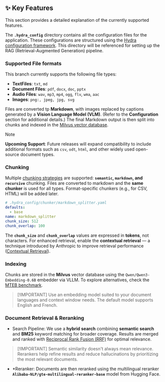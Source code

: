 ## ✨ Key Features
This section provides a detailed explanation of the currently supported features.

The **`.hydra_config`** directory contains all the configuration files for the application. These configurations are structured using the [Hydra configuration framework](https://hydra.cc/docs/intro/). This directory will be referenced for setting up the RAG (Retrieval-Augmented Generation) pipeline.

### Supported File formats
This branch currently supports the following file types:

* **TextFiles**: `txt`, `md`
* **Document Files**: `pdf`, `docx`, `doc`, `pptx`
* **Audio Files**: `wav`, `mp3`, `mp4`, `ogg`, `flv`, `wma`, `aac`
* **Images**: `png:, jpeg, jpg, svg`

Files are converted tp **Markdown**, with images replaced by captions generated by a **Vision Language Model (VLM)**. (Refer to the **Configuration** section for additional details.) The final Markdown output is then split into chunks and indexed in the [Milvus vector database](https://milvus.io/).

> [!NOTE]
> **Upcoming Support**: Future releases will expand compatibility to include additional formats such as `csv`, `odt`, `html`, and other widely used open-source document types.

### Chunking
Multiple [chunking strategies](./.hydra_config/chunker) are supported: **`semantic`, `markdown`, and `recursive`** chunking. Files are converted to markdown and the **same chunker** is used for all types. Format-specific chunkers (e.g., for CSV, HTML) will be added later. 

```yml
# .hydra_config/chunker/markdown_splitter.yaml
defaults:
  - base
name: markdown_splitter
chunk_size: 512
chunk_overlap: 100
```

The **`chunk_size`** and **`chunk_overlap`** values are expressed in **tokens**, not characters. For enhanced retrieval, enable the **contextual retrieval** — a technique introduced by Anthropic to improve retrieval performance ([Contextual Retrieval](https://www.anthropic.com/news/contextual-retrieval)).

### Indexing
Chunks are stored in the **Milvus** vector database using the `Qwen/Qwen3-Embedding-0.6B` embedder via VLLM. To explore alternatives, check the [MTEB benchmark](https://huggingface.co/spaces/mteb/leaderboard).

> \[!IMPORTANT]
> Use an embedding model suited to your document languages and context window needs. The default model supports English and French.


### Document Retrieval & Reranking
* Search Pipeline: We use a **hybrid search** combining **semantic search** and **BM25** keyword matching for broader coverage. Results are merged and ranked with [Reciprocal Rank Fusion (RRF)](https://milvus.io/docs/reranking.md) for optimal relevance.

> \[!IMPORTANT]
> Semantic similarity doesn't always mean relevance. Rerankers help refine results and reduce hallucinations by prioritizing the most relevant documents.

* *Reranker: Documents are then reranked using the multilingual reranker **`Alibaba-NLP/gte-multilingual-reranker-base`** model from Hugging Face.
